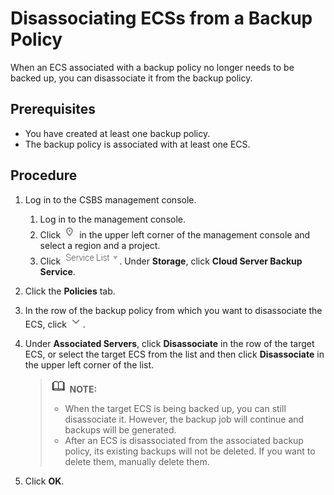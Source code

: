 # Disassociating ECSs from a Backup Policy<a name="EN-US_TOPIC_0056584632"></a>

When an ECS associated with a backup policy no longer needs to be backed up, you can disassociate it from the backup policy.

## Prerequisites<a name="section827113912477"></a>

-   You have created at least one backup policy.
-   The backup policy is associated with at least one ECS.

## Procedure<a name="section10737011135117"></a>

1.  Log in to the CSBS management console.
    1.  Log in to the management console.
    2.  Click  ![](figures/icon-region.png)  in the upper left corner of the management console and select a region and a project.
    3.  Click  ![](figures/icon-servicelist.png). Under  **Storage**, click  **Cloud Server Backup Service**.

2.  Click the  **Policies**  tab.
3.  In the row of the backup policy from which you want to disassociate the ECS, click  ![](figures/icon-down(2).png).
4.  Under  **Associated Servers**, click  **Disassociate**  in the row of the target ECS, or select the target ECS from the list and then click  **Disassociate**  in the upper left corner of the list.

    >![](public_sys-resources/icon-note.gif) **NOTE:**   
    >-   When the target ECS is being backed up, you can still disassociate it. However, the backup job will continue and backups will be generated.  
    >-   After an ECS is disassociated from the associated backup policy, its existing backups will not be deleted. If you want to delete them, manually delete them.  

5.  Click  **OK**.

